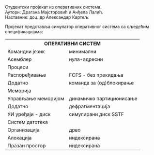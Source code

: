 Студентски пројекат из оперативних система.<br/>
Аутори: Драгана Мајсторовић и Анђела Лалић.<br/>
Наставник: доц. др Александар Картељ.<br/>

Пројекат представља симулатор оперативног система са сљедећим спецификацијама:
<table>
  <th colspan="2">ОПЕРАТИВНИ СИСТЕМ</th>
  <tr>
    <td>Командни језик</td>
    <td>минимални</td>
  </tr>
  <tr>
    <td>Асемблер</td>
    <td>нула-адресни</td>
  </tr>
  <tr>
    <td colspan="2">Процеси</td>
  <tr>
    <td>Распоређивање</td>
    <td>FCFS - без прекидања</td>
  </tr>
  <tr>
    <td>Додатно</td>
    <td>команда за (од)блокирање</td>
  </tr>
  <tr>
    <td colspan="2">Меморија</td>
  <tr>
  <tr>
    <td>Управљање меморијом</td>
    <td>динамичко партиционисање</td>
  </tr>
  <tr>
    <td>Додатно</td>
    <td>дефрагментација</td>
  </tr>
  <tr>
    <td>УИ уређаји - диск</td>
    <td>симулирани диск SSTF</td>
  </tr>
  <tr>
    <td colspan="2">Систем датотека</td>
  <tr>
  <tr>
    <td>Организација</td>
    <td>дрво</td>
  </tr>
   <tr>
    <td>Алокација</td>
    <td>индексирана</td>
  </tr>
   <tr>
    <td>Празан простор</td>
    <td>индексирана</td>
  </tr>
</table>
